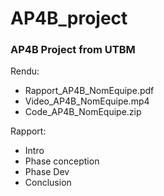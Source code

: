 # AP4B_project

### AP4B Project from UTBM

Rendu:
- Rapport_AP4B_NomEquipe.pdf
- Video_AP4B_NomEquipe.mp4
- Code_AP4B_NomEquipe.zip

Rapport:
- Intro
- Phase conception
- Phase Dev
- Conclusion
